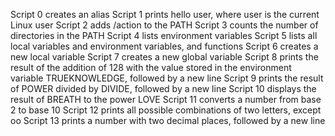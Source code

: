 Script 0 creates an alias
Script 1 prints hello user, where user is the current Linux user
Script 2 adds /action to the PATH
Script 3 counts the number of directories in the PATH
Script 4 lists environment variables
Script 5 lists all local variables and environment variables, and functions
Script 6 creates a new local variable
Script 7 creates a new global variable
Script 8 prints the result of the addition of 128 with the value stored in the environment variable TRUEKNOWLEDGE, followed by a new line
Script 9 prints the result of POWER divided by DIVIDE, followed by a new line
Script 10 displays the result of BREATH to the power LOVE
Script 11 converts a number from base 2 to base 10
Script 12 prints all possible combinations of two letters, except oo
Script 13 prints a number with two decimal places, followed by a new line

